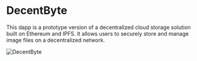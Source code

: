 # DecentByte

This dapp is a prototype version of a decentralized cloud storage solution built on Ethereum and IPFS. It allows users to securely store and manage image files on a decentralized network.

![DecentByte](https://pixelplex.io/wp-content/uploads/2021/08/decentralized-storage-main-1600.png)